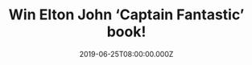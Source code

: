 ---
campaign-uuid: "c-31e03e46-1abb-42b1-9058-2e8f5ea15fd6"
type: "Competition"
category: "Gifts"
date: "2019-06-25T08:00:00.000Z"
end-date: "2019-07-25T23:59:00.000Z"
disable-form: false
is_promoted: false
has_entry_page: true
title: "Win Elton John ‘Captain Fantastic’ book!"
competition-description: "<p>In the 1970s, Elton John achieved vertical take-off,\
  \ quickly becoming the biggest international rock phenomenon since The Beatles.\
  \ Captain Fantastic is based on one-to-one interviews with the star and his associates\
  \ and transports the reader directly into the era, with a supporting cast including\
  \ John Lennon, Stevie Wonder, Bob Dylan, Mae West, Groucho Marx, Katharine Hepburn,\
  \ Elvis Presley, Princess Margaret . . . and The Queen.</p>\n<p>Want to add it to\
  \ your collection? Click below for a chance to win.</p>\n"
hero-header: "Win Elton John ‘Captain Fantastic’ book!"
terms-confirmation: "N/A"
banner-img: "https://assets.expresslyapp.com/asset-6349b8f2-9faf-4df5-a121-fbe41219a188.jpg"
logo-left-href: "aaa.nme.com"
logo-left-image: "https://assets.expresslyapp.com/asset-16b7bea2-3043-434d-bbf0-200d11247341.jpg"
logo-left-title: "NME AAA"
bg-image-hero: "https://assets.expresslyapp.com/asset-fa279e92-b91f-4798-bb8d-0f09b275aba1.jpg"
bg-image-first: "https://assets.expresslyapp.com/asset-7353ce9e-58c0-4cb7-a1fe-c86ff09aee80.jpg"
section1-content: "<p>In the 1970s, Elton John achieved vertical take-off, quickly\
  \ becoming the biggest international rock phenomenon since The Beatles. But behind\
  \ the comedy glasses and outré image lay a desperately shy individual conflicted\
  \ by his complex relationship with success, his sexuality and his narcotic indulgences.</p>\n\
  <p>Captain Fantastic is based on one-to-one interviews with the star and his associates\
  \ and transports the reader directly into the era, with a supporting cast including\
  \ John Lennon, Stevie Wonder, Bob Dylan, Mae West, Groucho Marx, Katharine Hepburn,\
  \ Elvis Presley, Princess Margaret . . . and The Queen.</p>\n<p>Bringing this head-spinning\
  \ period vividly to life, it follows the skyscraping achievements and plummeting\
  \ lows of Elton s 1970s, from the height of his stacked heels to the depths of his\
  \ depressions. It is the compelling tale of the bashful kid who turned into a superhero.\
  \ Enter the form below for a chance to win it now!</p>\n"
entry-title: "Win Elton John ‘Captain Fantastic’ book!"
entry-content: "<p>Enter the draw to win Elton John ‘Captain Fantastic’ book by completing\
  \ the form below before 23:59 on the 25th of July 2019.</p>\n"
has-winner: false
prize-description: "Elton John ‘Captain Fantastic’ book."
special-conditions: "Multiple entries are allowed up to one every day.\r\nThis competition\
  \ is also available on: http://club.expressly.io/competitons/elton-john-captain-fantastic-book"
country-restrictions:
- "GB"
---